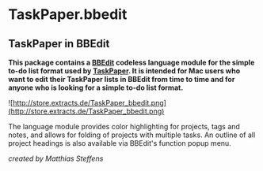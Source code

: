 # TaskPaper.bbedit #

## TaskPaper in BBEdit ##

**This package contains a [BBEdit](http://www.barebones.com/products/bbedit/) codeless language module for the simple to-do list format used by [TaskPaper](http://www.hogbaysoftware.com/products/taskpaper). It is intended for Mac users who want to edit their TaskPaper lists in BBEdit from time to time and for anyone who is looking for a simple to-do list format.**

![http://store.extracts.de/TaskPaper_bbedit.png](http://store.extracts.de/TaskPaper_bbedit.png)

The language module provides color highlighting for projects, tags and notes, and allows for folding of projects with multiple tasks. An outline of all project headings is also available via BBEdit's function popup menu.

_created by Matthias Steffens_